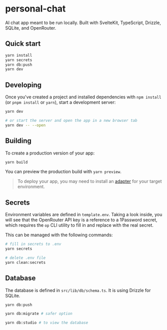 # personal-chat

AI chat app meant to be run locally.
Built with SvelteKit, TypeScript, Drizzle, SQLite, and OpenRouter.

## Quick start

```bash
yarn install
yarn secrets
yarn db:push
yarn dev
```

## Developing

Once you've created a project and installed dependencies with `npm install` (or `pnpm install` or `yarn`), start a development server:

```bash
yarn dev

# or start the server and open the app in a new browser tab
yarn dev -- --open
```

## Building

To create a production version of your app:

```bash
yarn build
```

You can preview the production build with `yarn preview`.

> To deploy your app, you may need to install an [adapter](https://svelte.dev/docs/kit/adapters) for your target environment.

## Secrets

Environment variables are defined in `template.env`.
Taking a look inside, you will see that the OpenRouter API key is a reference to a 1Password secret, which requires the `op` CLI utility to fill in and replace with the real secret.

This can be managed with the following commands:

```bash
# fill in secrets to .env
yarn secrets

# delete .env file
yarn clean:secrets
```

## Database

The database is defined in `src/lib/db/schema.ts`.
It is using Drizzle for SQLite.

```bash
yarn db:push

yarn db:migrate # safer option

yarn db:studio # to view the database
```
